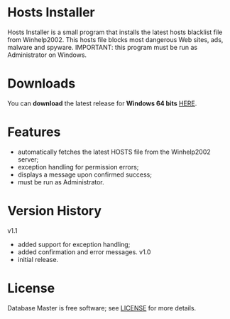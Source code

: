 # Hosts Installer
Hosts Installer is a small program that installs the latest hosts blacklist file from Winhelp2002. This hosts file blocks most dangerous Web sites, ads, malware and spyware.
IMPORTANT: this program must be run as Administrator on Windows.

# Downloads
You can <b>download</b> the latest release for <b>Windows 64 bits</b> [HERE](https://github.com/DexterLagan/hosts-installer/releases).

# Features
- automatically fetches the latest HOSTS file from the Winhelp2002 server;
- exception handling for permission errors;
- displays a message upon confirmed success;
- must be run as Administrator.

# Version History
v1.1
- added support for exception handling;
- added confirmation and error messages.
v1.0
- initial release.

# License
Database Master is free software; see [LICENSE](https://github.com/DexterLagan/hosts-installer/blob/main/LICENSE) for more details.
